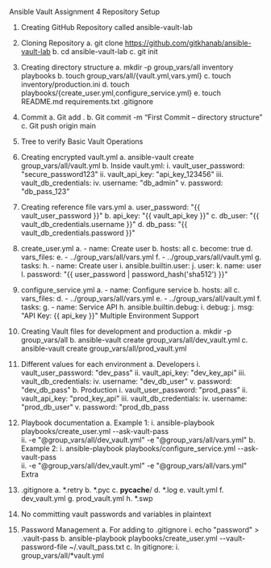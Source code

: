 Ansible Vault Assignment 4
Repository Setup
1.	Creating GitHub Repository called ansible-vault-lab
 
2.	Cloning Repository
a.	git clone https://github.com/gitkhanab/ansible-vault-lab
b.	cd ansible-vault-lab
c.	git init
3.	Creating directory structure
a.	mkdir -p group_vars/all inventory playbooks
b.	touch group_vars/all/{vault.yml,vars.yml}
c.	touch inventory/production.ini
d.	touch playbooks/{create_user.yml,configure_service.yml}
e.	touch README.md requirements.txt .gitignore
4.	Commit
a.	Git add .
b.	Git commit -m “First Commit – directory structure”
c.	Git push origin main
5.	Tree to verify
Basic Vault Operations
1.	Creating encrypted vault.yml
a.	ansible-vault create group_vars/all/vault.yml
b.	Inside vault.yml:
i.	vault_user_password: "secure_password123"
ii.	vault_api_key: "api_key_123456"
iii.	vault_db_credentials:
iv.	  	username: "db_admin"
v.	 	 password: "db_pass_123"
2.	Creating reference file vars.yml
a.	user_password: "{{ vault_user_password }}"
b.	api_key: "{{ vault_api_key }}"
c.	db_user: "{{ vault_db_credentials.username }}"
d.	db_pass: "{{ vault_db_credentials.password }}"
3.	create_user.yml
a.	- name: Create user 
b.	  hosts: all
c.	  become: true
d.	  vars_files:
e.	    - ../group_vars/all/vars.yml
f.	    - ../group_vars/all/vault.yml
g.	  tasks:
h.	    - name: Create user
i.	ansible.builtin.user:
j.	      user:
k.	        name: user
l.	        password: "{{ user_password | password_hash('sha512') }}"
4.	 configure_service.yml
a.	- name: Configure service
b.	  hosts: all
c.	  vars_files:
d.	    - ../group_vars/all/vars.yml
e.	    - ../group_vars/all/vault.yml
f.	  tasks:
g.	    - name: Service API
h.	ansible.builtin.debug:
i.	      debug:
j.	        msg: "API Key: {{ api_key }}"
Multiple Environment Support
1.	Creating Vault files for development and production
a.	mkdir -p group_vars/all
b.	ansible-vault create group_vars/all/dev_vault.yml
c.	ansible-vault create group_vars/all/prod_vault.yml
2.	Different values for each environment
a.	Developers
i.	vault_user_password: "dev_pass"
ii.	vault_api_key: "dev_key_api"
iii.	vault_db_credentials:
iv.	  username: "dev_db_user"
v.	  password: "dev_db_pass"
b.	Production
i.	vault_user_password: "prod_pass”
ii.	vault_api_key: "prod_key_api”
iii.	vault_db_credentials:
iv.	  username: "prod_db_user"
v.	  password: "prod_db_pass
3.	Playbook documentation
a.	Example 1:
i.	ansible-playbook playbooks/create_user.yml --ask-vault-pass \
ii.	  -e "@group_vars/all/dev_vault.yml" -e "@group_vars/all/vars.yml"
b.	Example 2:
i.	ansible-playbook playbooks/configure_service.yml --ask-vault-pass \
ii.	  -e "@group_vars/all/dev_vault.yml" -e "@group_vars/all/vars.yml"
Extra
1.	.gitignore
a.	*.retry
b.	*.pyc
c.	__pycache__/
d.	*.log
e.	vault.yml
f.	dev_vault.yml
g.	prod_vault.yml
h.	*.swp
2.	No committing vault passwords and variables in plaintext
3.	Password Management
a.	For adding to .gitignore
i.	echo "password" > .vault-pass
b.	ansible-playbook playbooks/create_user.yml --vault-password-file ~/.vault_pass.txt
c.	In gitignore:
i.	group_vars/all/*vault.yml

